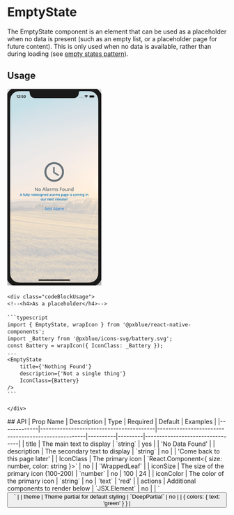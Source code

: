 # EmptyState
The EmptyState component is an element that can be used as a placeholder when no data is present (such as an empty list, or a placeholder page for future content). This is only used when no data is available, rather than during loading (see [empty states pattern](https://pxblue.github.io/patterns/empty-states)).


## Usage
<div class="codeBlock">
    <div class="imgWrapper codeBlockImage">
        <img class="wrappedImg" style="max-height:450px" alt="Empty state with all props" src="./images/empty-state-placeholder.png">
    </div>
    
    <div class="codeBlockUsage">
    <!--<h4>As a placeholder</h4>-->
    
    ```typescript
    import { EmptyState, wrapIcon } from '@pxblue/react-native-components';
    import _Battery from '@pxblue/icons-svg/battery.svg';
    const Battery = wrapIcon({ IconClass: _Battery });
    ...
    <EmptyState 
        title={'Nothing Found'} 
        description={'Not a single thing'}
        IconClass={Battery} 
    />
    ```
    
    </div>
</div>
## API
| Prop Name   | Description                             | Type                                               | Required | Default | Examples                        |
|-------------|-----------------------------------------|----------------------------------------------------|----------|---------|---------------------------------|
| title       | The main text to display                | `string`                                           | yes      |         | 'No Data Found'                 |
| description | The secondary text to display           | `string`                                           | no       |         | 'Come back to this page later'  |
| IconClass   | The primary icon                        | `React.Component<{ size: number, color: string }>` | no       |         | `WrappedLeaf`                   |
| iconSize    | The size of the primary icon (100-200)  | `number`                                           | no       | 100     | 24                              |
| iconColor   | The color of the primary icon           | `string`                                           | no       | `text`  | 'red'                           |
| actions     | Additional components to render below   | `JSX.Element`                                      | no       |         | `<Button title={'click me'} />` |
| theme       | Theme partial for default styling       | `DeepPartial<Theme>`                               | no       |         | { colors: { text: 'green' } }   |
